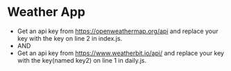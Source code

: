# Weather App
- Get an api key from https://openweathermap.org/api  and replace your key with the key on line 2 in index.js.
- AND
-  Get an api key from https://www.weatherbit.io/api/ and replace your key with the key(named key2) on line 1 in daily.js.
